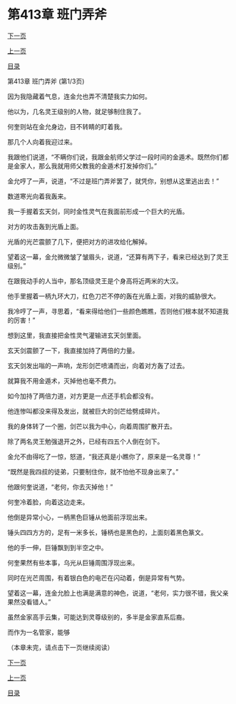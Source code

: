 <h1>第413章   班门弄斧</h1>
            <div><p><a href="./1237_%E7%AC%AC413%E7%AB%A0_%E7%8F%AD%E9%97%A8%E5%BC%84%E6%96%A7.md">下一页</a></p><p><a href="./1235_%E7%AC%AC412%E7%AB%A0_%E5%8F%9B%E5%BE%92.md">上一页</a></p><p><a href="../">目录</a></p></div>
            <div><p>第413章   班门弄斧 (第1/3页)</p><p>因为我隐藏着气息，连金允也弄不清楚我实力如何。</p><p>他以为，几名灵王级别的人物，就足够制住我了。</p><p>何奎则站在金允身边，目不转睛的盯着我。</p><p>那几个人向着我迎过来。</p><p>我跟他们说道，“不瞒你们说，我跟金航师父学过一段时间的金遁术。既然你们都是金家人，那么我就用师父教我的金遁术打发掉你们。”</p><p>金允哼了一声，说道，“不过是班门弄斧罢了，就凭你，别想从这里逃出去！”</p><p>数道寒光向着我轰来。</p><p>我一手握着玄天剑，同时金性灵气在我面前形成一个巨大的光盾。</p><p>对方的攻击轰到光盾上面。</p><p>光盾的光芒震颤了几下，便把对方的进攻给化解掉。</p><p>望着这一幕，金允微微皱了皱眉头，说道，“还算有两下子，看来已经达到了灵王级别。”</p><p>在跟我动手的人当中，那名顶级灵王是个身高将近两米的大汉。</p><p>他手里握着一柄九环大刀，红色刀芒不停的轰在光盾上面，对我的威胁很大。</p><p>我冷哼了一声，寻思着，“看来得给他们一些颜色瞧瞧，否则他们根本就不知道我的厉害！”</p><p>想到这里，我直接把金性灵气灌输进玄天剑里面。</p><p>玄天剑震颤了一下，我直接加持了两倍的力量。</p><p>玄天剑发出嗡的一声响，龙形剑芒喷涌而出，向着对方轰了过去。</p><p>就算我不用金遁术，灭掉他也毫不费力。</p><p>如今加持了两倍力道，对方更是一点还手机会都没有。</p><p>他连惨叫都没来得及发出，就被巨大的剑芒给劈成碎片。</p><p>我的身体转了一个圈，剑芒以我为中心，向着周围扩散开去。</p><p>除了两名灵王勉强退开之外，已经有四五个人倒在剑下。</p><p>金允不由得吃了一惊，怒道，“我还真是小瞧你了，原来是一名灵尊！”</p><p>“既然是我四叔的徒弟，只要制住你，就不怕他不现身出来了。”</p><p>他跟何奎说道，“老何，你去灭掉他！”</p><p>何奎冷着脸，向着这边走来。</p><p>他倒是异常小心，一柄黑色巨锤从他面前浮现出来。</p><p>锤头四四方方的，足有一米多长，锤柄也是黑色的，上面刻着黑色篆文。</p><p>他的手一伸，巨锤飘到到半空之中。</p><p>何奎果然有些本事，乌光从巨锤周围浮现出来。</p><p>同时在光芒周围，有着银白色的电芒在闪动着，倒是异常有气势。</p><p>望着这一幕，连金允脸上也满是满意的神色，说道，“老何，实力很不错，我父亲果然没看错人。”</p><p>虽然金家高手云集，可能达到灵尊级别的，多半是金家直系后裔。</p><p>而作为一名管家，能够</p><p>（本章未完，请点击下一页继续阅读）</p></div>
            <div><p><a href="./1237_%E7%AC%AC413%E7%AB%A0_%E7%8F%AD%E9%97%A8%E5%BC%84%E6%96%A7.md">下一页</a></p><p><a href="./1235_%E7%AC%AC412%E7%AB%A0_%E5%8F%9B%E5%BE%92.md">上一页</a></p><p><a href="../">目录</a></p></div>
